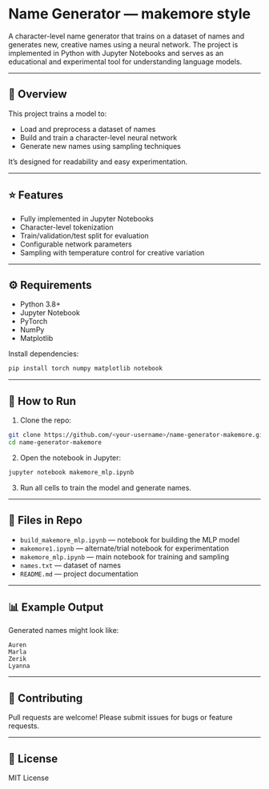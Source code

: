# Name Generator — makemore style

A character-level name generator that trains on a dataset of names and generates new, creative names using a neural network. The project is implemented in Python with Jupyter Notebooks and serves as an educational and experimental tool for understanding language models.

---

## 🔎 Overview

This project trains a model to:

* Load and preprocess a dataset of names
* Build and train a character-level neural network
* Generate new names using sampling techniques

It’s designed for readability and easy experimentation.

---

## ⭐ Features

* Fully implemented in Jupyter Notebooks
* Character-level tokenization
* Train/validation/test split for evaluation
* Configurable network parameters
* Sampling with temperature control for creative variation

---

## ⚙️ Requirements

* Python 3.8+
* Jupyter Notebook
* PyTorch
* NumPy
* Matplotlib

Install dependencies:

```bash
pip install torch numpy matplotlib notebook
```

---

## 🚀 How to Run

1. Clone the repo:

```bash
git clone https://github.com/<your-username>/name-generator-makemore.git
cd name-generator-makemore
```

2. Open the notebook in Jupyter:

```bash
jupyter notebook makemore_mlp.ipynb
```

3. Run all cells to train the model and generate names.

---

## 📂 Files in Repo

* `build_makemore_mlp.ipynb` — notebook for building the MLP model
* `makemore1.ipynb` — alternate/trial notebook for experimentation
* `makemore_mlp.ipynb` — main notebook for training and sampling
* `names.txt` — dataset of names
* `README.md` — project documentation

---

## 📊 Example Output

Generated names might look like:

```
Auren
Marla
Zerik
Lyanna
```

---

## 🤝 Contributing

Pull requests are welcome! Please submit issues for bugs or feature requests.

---

## 🧾 License

MIT License
